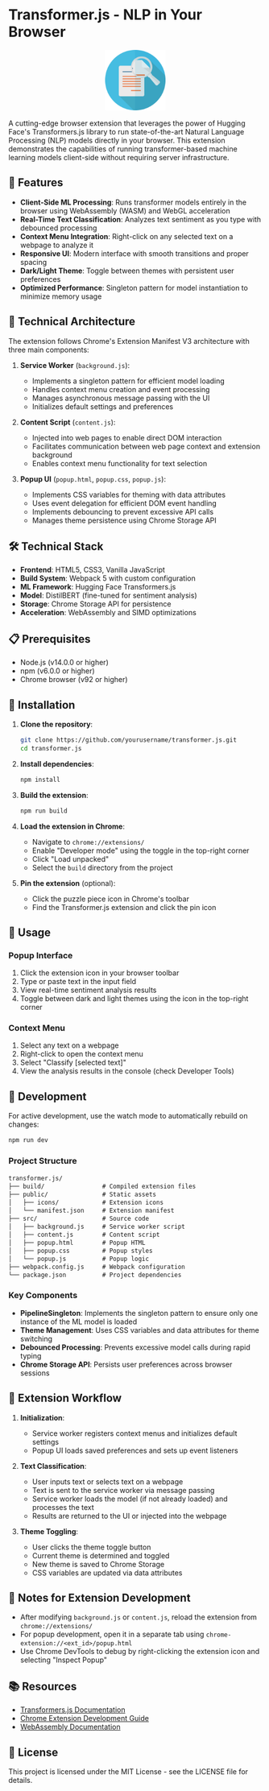 # Transformer.js - NLP in Your Browser

<p align="center">
  <img src="public/icons/icon.png" alt="Transformer.js Logo" width="120" height="120">
</p>

A cutting-edge browser extension that leverages the power of Hugging Face's Transformers.js library to run state-of-the-art Natural Language Processing (NLP) models directly in your browser. This extension demonstrates the capabilities of running transformer-based machine learning models client-side without requiring server infrastructure.

## 🚀 Features

- **Client-Side ML Processing**: Runs transformer models entirely in the browser using WebAssembly (WASM) and WebGL acceleration
- **Real-Time Text Classification**: Analyzes text sentiment as you type with debounced processing
- **Context Menu Integration**: Right-click on any selected text on a webpage to analyze it
- **Responsive UI**: Modern interface with smooth transitions and proper spacing
- **Dark/Light Theme**: Toggle between themes with persistent user preferences
- **Optimized Performance**: Singleton pattern for model instantiation to minimize memory usage

## 🧠 Technical Architecture

The extension follows Chrome's Extension Manifest V3 architecture with three main components:

1. **Service Worker** (`background.js`):
   - Implements a singleton pattern for efficient model loading
   - Handles context menu creation and event processing
   - Manages asynchronous message passing with the UI
   - Initializes default settings and preferences

2. **Content Script** (`content.js`):
   - Injected into web pages to enable direct DOM interaction
   - Facilitates communication between web page context and extension background
   - Enables context menu functionality for text selection

3. **Popup UI** (`popup.html`, `popup.css`, `popup.js`):
   - Implements CSS variables for theming with data attributes
   - Uses event delegation for efficient DOM event handling
   - Implements debouncing to prevent excessive API calls
   - Manages theme persistence using Chrome Storage API

## 🛠️ Technical Stack

- **Frontend**: HTML5, CSS3, Vanilla JavaScript
- **Build System**: Webpack 5 with custom configuration
- **ML Framework**: Hugging Face Transformers.js
- **Model**: DistilBERT (fine-tuned for sentiment analysis)
- **Storage**: Chrome Storage API for persistence
- **Acceleration**: WebAssembly and SIMD optimizations

## 📋 Prerequisites

- Node.js (v14.0.0 or higher)
- npm (v6.0.0 or higher)
- Chrome browser (v92 or higher)

## 🚀 Installation

1. **Clone the repository**:
   ```bash
   git clone https://github.com/yourusername/transformer.js.git
   cd transformer.js
   ```

2. **Install dependencies**:
   ```bash
   npm install
   ```

3. **Build the extension**:
   ```bash
   npm run build
   ```

4. **Load the extension in Chrome**:
   - Navigate to `chrome://extensions/`
   - Enable "Developer mode" using the toggle in the top-right corner
   - Click "Load unpacked"
   - Select the `build` directory from the project

5. **Pin the extension** (optional):
   - Click the puzzle piece icon in Chrome's toolbar
   - Find the Transformer.js extension and click the pin icon

## 🧩 Usage

### Popup Interface

1. Click the extension icon in your browser toolbar
2. Type or paste text in the input field
3. View real-time sentiment analysis results
4. Toggle between dark and light themes using the icon in the top-right corner

### Context Menu

1. Select any text on a webpage
2. Right-click to open the context menu
3. Select "Classify [selected text]"
4. View the analysis results in the console (check Developer Tools)

## 🔧 Development

For active development, use the watch mode to automatically rebuild on changes:

```bash
npm run dev
```

### Project Structure

```
transformer.js/
├── build/                # Compiled extension files
├── public/               # Static assets
│   ├── icons/            # Extension icons
│   └── manifest.json     # Extension manifest
├── src/                  # Source code
│   ├── background.js     # Service worker script
│   ├── content.js        # Content script
│   ├── popup.html        # Popup HTML
│   ├── popup.css         # Popup styles
│   └── popup.js          # Popup logic
├── webpack.config.js     # Webpack configuration
└── package.json          # Project dependencies
```

### Key Components

- **PipelineSingleton**: Implements the singleton pattern to ensure only one instance of the ML model is loaded
- **Theme Management**: Uses CSS variables and data attributes for theme switching
- **Debounced Processing**: Prevents excessive model calls during rapid typing
- **Chrome Storage API**: Persists user preferences across browser sessions

## 🔄 Extension Workflow

1. **Initialization**:
   - Service worker registers context menus and initializes default settings
   - Popup UI loads saved preferences and sets up event listeners

2. **Text Classification**:
   - User inputs text or selects text on a webpage
   - Text is sent to the service worker via message passing
   - Service worker loads the model (if not already loaded) and processes the text
   - Results are returned to the UI or injected into the webpage

3. **Theme Toggling**:
   - User clicks the theme toggle button
   - Current theme is determined and toggled
   - New theme is saved to Chrome Storage
   - CSS variables are updated via data attributes

## 📝 Notes for Extension Development

- After modifying `background.js` or `content.js`, reload the extension from `chrome://extensions/`
- For popup development, open it in a separate tab using `chrome-extension://<ext_id>/popup.html`
- Use Chrome DevTools to debug by right-clicking the extension icon and selecting "Inspect Popup"

## 📚 Resources

- [Transformers.js Documentation](https://huggingface.co/docs/transformers.js/index)
- [Chrome Extension Development Guide](https://developer.chrome.com/docs/extensions/mv3/getstarted/)
- [WebAssembly Documentation](https://webassembly.org/docs/)

## 📄 License

This project is licensed under the MIT License - see the LICENSE file for details.
